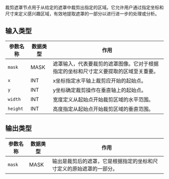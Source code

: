 裁剪遮罩节点用于从给定的遮罩中裁剪出指定的区域。它允许用户通过指定坐标和尺寸来定义感兴趣区域，有效地提取遮罩的一部分以进行进一步的处理或分析。

## 输入类型

| 参数名称 | 数据类型 | 作用 |
| --- | --- | --- |
| `mask` | MASK | 遮罩输入，代表要裁剪的遮罩图像。它对于根据指定的坐标和尺寸定义要提取的区域至关重要。 |
| `x` | INT | x坐标指定水平轴上裁剪应开始的起始点。 |
| `y` | INT | y坐标确定裁剪操作在垂直轴上的起始点。 |
| `width` | INT | 宽度定义从起始点开始裁剪区域的水平范围。 |
| `height` | INT | 高度指定从起始点开始裁剪区域的垂直范围。 |

## 输出类型

| 参数名称 | 数据类型 | 作用 |
| --- | --- | --- |
| `mask` | MASK | 输出是裁剪后的遮罩，它是根据指定的坐标和尺寸定义的原始遮罩的一部分。 |

